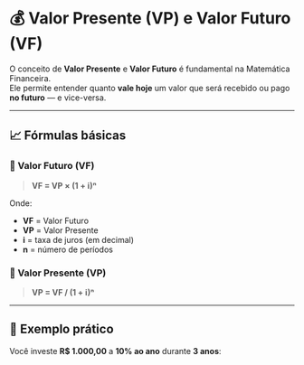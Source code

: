 # 💰 Valor Presente (VP) e Valor Futuro (VF)

O conceito de **Valor Presente** e **Valor Futuro** é fundamental na Matemática Financeira.  
Ele permite entender quanto **vale hoje** um valor que será recebido ou pago **no futuro** — e vice-versa.

---

## 📈 Fórmulas básicas

### 🔹 Valor Futuro (VF)

> **VF = VP × (1 + i)ⁿ**

Onde:  
- **VF** = Valor Futuro  
- **VP** = Valor Presente  
- **i** = taxa de juros (em decimal)  
- **n** = número de períodos

### 🔹 Valor Presente (VP)

> **VP = VF / (1 + i)ⁿ**

---

## 🧮 Exemplo prático

Você investe **R$ 1.000,00** a **10% ao ano** durante **3 anos**:

